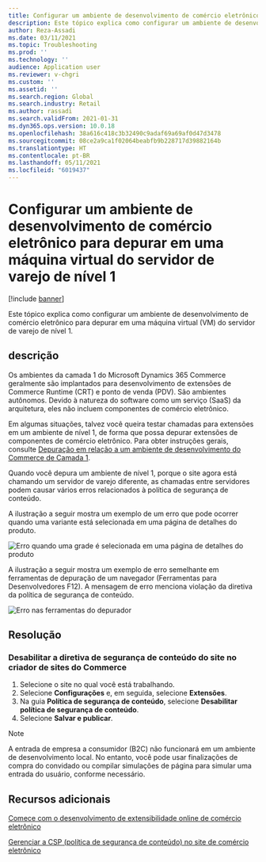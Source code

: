 ```yaml
---
title: Configurar um ambiente de desenvolvimento de comércio eletrônico para depurar em uma máquina virtual do servidor de varejo de nível 1
description: Este tópico explica como configurar um ambiente de desenvolvimento de comércio eletrônico para depurar em uma máquina virtual (VM) do servidor de varejo de nível 1.
author: Reza-Assadi
ms.date: 03/11/2021
ms.topic: Troubleshooting
ms.prod: ''
ms.technology: ''
audience: Application user
ms.reviewer: v-chgri
ms.custom: ''
ms.assetid: ''
ms.search.region: Global
ms.search.industry: Retail
ms.author: rassadi
ms.search.validFrom: 2021-01-31
ms.dyn365.ops.version: 10.0.18
ms.openlocfilehash: 38a616c418c3b32490c9adaf69a69af0d47d3478
ms.sourcegitcommit: 08ce2a9ca1f02064beabfb9b228717d39882164b
ms.translationtype: HT
ms.contentlocale: pt-BR
ms.lasthandoff: 05/11/2021
ms.locfileid: "6019437"
---
```

# <a name="set-up-an-e-commerce-development-environment-to-debug-against-a-tier-1-retail-server-virtual-machine"></a>Configurar um ambiente de desenvolvimento de comércio eletrônico para depurar em uma máquina virtual do servidor de varejo de nível 1

[!include [banner](../../includes/banner.md)]

Este tópico explica como configurar um ambiente de desenvolvimento de comércio eletrônico para depurar em uma máquina virtual (VM) do servidor de varejo de nível 1.

## <a name="description"></a>descrição

Os ambientes da camada 1 do Microsoft Dynamics 365 Commerce geralmente são implantados para desenvolvimento de extensões de Commerce Runtime (CRT) e ponto de venda (PDV). São ambientes autônomos. Devido à natureza do software como um serviço (SaaS) da arquitetura, eles não incluem componentes de comércio eletrônico.

Em algumas situações, talvez você queira testar chamadas para extensões em um ambiente de nível 1, de forma que possa depurar extensões de componentes de comércio eletrônico. Para obter instruções gerais, consulte [Depuração em relação a um ambiente de desenvolvimento do Commerce de Camada 1](../e-commerce-extensibility/debug-tier-1.md).

Quando você depura um ambiente de nível 1, porque o site agora está chamando um servidor de varejo diferente, as chamadas entre servidores podem causar vários erros relacionados à política de segurança de conteúdo.

A ilustração a seguir mostra um exemplo de um erro que pode ocorrer quando uma variante está selecionada em uma página de detalhes do produto.

![Erro quando uma grade é selecionada em uma página de detalhes do produto](media/unhandled-rejection-error.jpg)

A ilustração a seguir mostra um exemplo de erro semelhante em ferramentas de depuração de um navegador (Ferramentas para Desenvolvedores F12). A mensagem de erro menciona violação da diretiva da política de segurança de conteúdo.

![Erro nas ferramentas do depurador](media/debugger-tools-error.JPG)

## <a name="resolution"></a>Resolução

### <a name="disable-the-content-security-policy-for-the-site-in-commerce-site-builder"></a>Desabilitar a diretiva de segurança de conteúdo do site no criador de sites do Commerce

1. Selecione o site no qual você está trabalhando.
1. Selecione **Configurações** e, em seguida, selecione **Extensões**.
1. Na guia **Política de segurança de conteúdo**, selecione **Desabilitar política de segurança de conteúdo**.
1. Selecione **Salvar e publicar**.

> [!NOTE]
> A entrada de empresa a consumidor (B2C) não funcionará em um ambiente de desenvolvimento local. No entanto, você pode usar finalizações de compra do convidado ou compilar simulações de página para simular uma entrada do usuário, conforme necessário.

## <a name="additional-resources"></a>Recursos adicionais

[Comece com o desenvolvimento de extensibilidade online de comércio eletrônico](../e-commerce-extensibility/sdk-getting-started.md)

[Gerenciar a CSP (política de segurança de conteúdo) no site de comércio eletrônico](../manage-csp.md)
